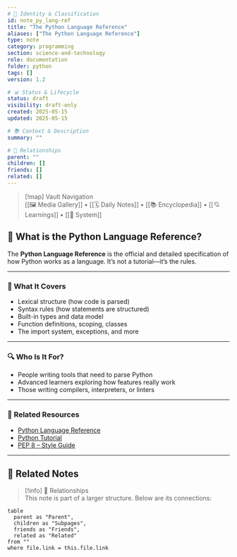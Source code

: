 ```yaml
---
# 📄 Identity & Classification
id: note_py_lang-ref
title: "The Python Language Reference"
aliases: ["The Python Language Reference"]
type: note
category: programming
section: science-and-technology
role: documentation
folder: python
tags: []
version: 1.2

# 📊 Status & Lifecycle
status: draft
visibility: draft-only
created: 2025-05-15
updated: 2025-05-15

# 📚 Context & Description
summary: ""

# 🧱 Relationships
parent: ""
children: []
friends: []
related: []
---
```



> [!map] Vault Navigation  
> [[🖼 Media Gallery]] • [[🗓 Daily Notes]] • [[📚 Encyclopedia]] • [[💘 Learnings]] • [[🧠 System]]


## 📘 What is the Python Language Reference?

The **Python Language Reference** is the official and detailed specification of how Python works as a language. It’s not a tutorial—it’s the rules.

---

### 📜 What It Covers

- Lexical structure (how code is parsed)
- Syntax rules (how statements are structured)
- Built-in types and data model
- Function definitions, scoping, classes
- The import system, exceptions, and more

---

### 🔍 Who Is It For?

- People writing tools that need to parse Python
- Advanced learners exploring how features really work
- Those writing compilers, interpreters, or linters

---

### 🔗 Related Resources

- [Python Language Reference](https://docs.python.org/3/reference/)
- [Python Tutorial](https://docs.python.org/3/tutorial/)
- [PEP 8 – Style Guide](https://peps.python.org/pep-0008/)


---

## 🔗 Related Notes

> [!info] 🧠 Relationships  
> This note is part of a larger structure. Below are its connections:

```dataview
table
  parent as "Parent",
  children as "Subpages",
  friends as "Friends",
  related as "Related"
from ""
where file.link = this.file.link
```
